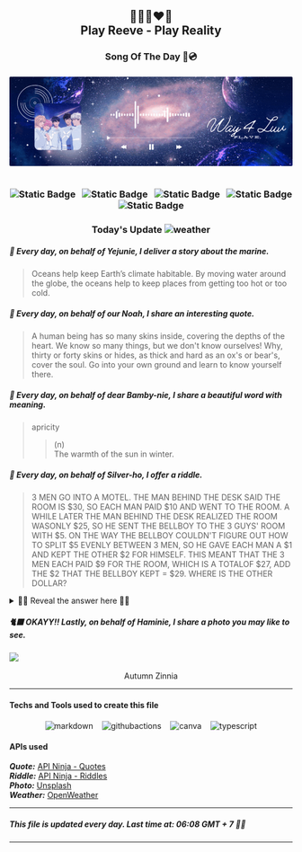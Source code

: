 <h2 align="center">
    💙💜💗❤️🖤<br>
Play Reeve - Play Reality
</h2>
<h3 align="center">
    Song Of The Day 🌌💿<br><br>
<div align="center">
        <img src="lib/images/way4luv.gif"S style="border-radius: 2px;">
    </div>
    <br>

<div align="center">

![Static Badge](https://img.shields.io/badge/%EB%82%A8%EC%98%88%EC%A4%80-Nam_Yejun-blue?style=flat&label=%EB%82%A8%EC%98%88%EC%A4%80&labelColor=black) &nbsp;
![Static Badge](https://img.shields.io/badge/%ED%95%9C%EB%85%B8%EC%95%84-Han_Noah-purple?style=flat&label=%EB%82%A8%EC%98%88%EC%A4%80&labelColor=black) &nbsp;
![Static Badge](https://img.shields.io/badge/%EC%B1%84%EB%B4%89%EA%B5%AC-Chae_Bonggu-pink?style=flat&labelColor=black) &nbsp;
![Static Badge](https://img.shields.io/badge/%EB%8F%84%EC%9D%80%ED%98%B8-Do_Eunho-red?style=flat&labelColor=black) &nbsp;
![Static Badge](https://img.shields.io/badge/%EC%9C%A0%ED%95%98%EB%AF%BC-Yu_Hamin-black?style=flat&labelColor=black) &nbsp;

</div>
<h3 align="center">
     Today's Update <img src="https://cdn.weatherapi.com/weather/64x64/day/296.png" alt="weather" height="22px" width="22px" /><br>

##### 🐬 Every day, on behalf of Yejunie, I deliver a story about the marine.
>Oceans help keep Earth’s climate habitable. By moving water around the globe, the oceans help to keep places from getting too hot or too cold.

##### 🦙 Every day, on behalf of our Noah, I share an interesting quote.
>A human being has so many skins inside, covering the depths of the heart. We know so many things, but we don't know ourselves! Why, thirty or forty skins or hides, as thick and hard as an ox's or bear's, cover the soul. Go into your own ground and learn to know yourself there.

##### 🦌 Every day, on behalf of dear Bamby-nie, I share a beautiful word with meaning.
> apricity
>
> > (n)  
> > The warmth of the sun in winter.

##### 🐺 Every day, on behalf of Silver-ho, I offer a riddle.
> 3 MEN GO INTO A MOTEL. THE MAN BEHIND THE  DESK SAID THE ROOM IS $30, SO EACH MAN  PAID $10 AND WENT TO THE ROOM.  A WHILE LATER THE MAN BEHIND THE DESK REALIZED  THE ROOM WASONLY $25, SO HE SENT THE BELLBOY TO THE  3 GUYS' ROOM WITH $5.  ON THE WAY THE BELLBOY COULDN'T FIGURE OUT HOW  TO SPLIT $5 EVENLY BETWEEN 3 MEN, SO HE GAVE EACH MAN A $1  AND KEPT THE OTHER $2  FOR HIMSELF.  THIS MEANT THAT THE 3 MEN EACH PAID $9 FOR  THE ROOM, WHICH IS  A TOTALOF $27, ADD THE $2 THAT THE BELLBOY KEPT  = $29.  WHERE IS THE OTHER DOLLAR?

<details close>

<summary>🕺🏻 Reveal the answer here 🕺🏻</summary>

I dont know
</details>


##### 🐈‍⬛ OKAYY!! Lastly, on behalf of Haminie, I share a photo you may like to see.
<img src="https://images.unsplash.com/photo-1715571527459-84b49e550d2c?crop=entropy&cs=tinysrgb&fit=max&fm=jpg&ixid=M3w1OTY5NzZ8MHwxfHJhbmRvbXx8fHx8fHx8fDE3MTc4ODgxMjd8&ixlib=rb-4.0.3&q=80&w=1080" width="1050px">
<p align="center">Autumn Zinnia</p>

---
#### Techs and Tools used to create this file

<p align="center">
    <img align="center" src="https://cdn.jsdelivr.net/npm/simple-icons@3.0.1/icons/markdown.svg" alt="markdown" height="22px" width="22px" />
  &nbsp;&nbsp;
    <img align="center" src="https://cdn.jsdelivr.net/npm/simple-icons@3.0.1/icons/githubactions.svg" alt="githubactions" height="22px" width="22px" />
  &nbsp;&nbsp;
    <img align="center" src="https://cdn.jsdelivr.net/npm/simple-icons@3.0.1/icons/canva.svg" alt="canva" height="22px" width="22px" />
  &nbsp;&nbsp;
    <img align="center" src="https://cdn.jsdelivr.net/npm/simple-icons@3.0.1/icons/typescript.svg" alt="typescript" height="22px" width="22px" />
</p>

#### APIs used

**_Quote:_** [API Ninja - Quotes](https://api-ninjas.com/api/quotes)<br>
**_Riddle:_** [API Ninja - Riddles](https://api-ninjas.com/api/riddles)<br>
**_Photo:_** [Unsplash](https://unsplash.com/developers)<br>
**_Weather:_** [OpenWeather](https://openweathermap.org)

---

##### This file is updated every day. Last time at: 06:08 GMT + 7 🐢💚

---
